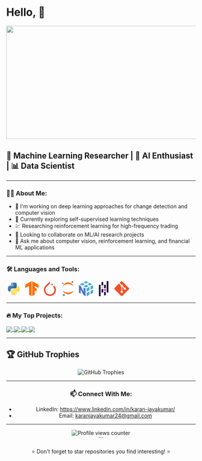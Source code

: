 # Hello, 👋

<div align="center">
  <img src="https://media.giphy.com/media/13HgwGsXF0aiGY/giphy.gif" width="600" height="300"/>
</div>

## 🧠 Machine Learning Researcher | 🤖 AI Enthusiast | 📊 Data Scientist

---

### :technologist: About Me:
- 🔭 I'm working on deep learning approaches for change detection and computer vision
- 🌱 Currently exploring self-supervised learning techniques
- 💹 Researching reinforcement learning for high-frequency trading
- 👯 Looking to collaborate on ML/AI research projects
- 💬 Ask me about computer vision, reinforcement learning, and financial ML applications

---

### :hammer_and_wrench: Languages and Tools:
<div>
  <img src="https://github.com/devicons/devicon/blob/master/icons/python/python-original.svg" title="Python" alt="Python" width="40" height="40"/>&nbsp;
  <img src="https://github.com/devicons/devicon/blob/master/icons/tensorflow/tensorflow-original.svg" title="TensorFlow" alt="TensorFlow" width="40" height="40"/>&nbsp;
  <img src="https://github.com/devicons/devicon/blob/master/icons/pytorch/pytorch-original.svg" title="PyTorch" alt="PyTorch" width="40" height="40"/>&nbsp;
  <img src="https://github.com/devicons/devicon/blob/master/icons/jupyter/jupyter-original.svg" title="Jupyter" alt="Jupyter" width="40" height="40"/>&nbsp;
  <img src="https://github.com/devicons/devicon/blob/master/icons/numpy/numpy-original.svg" title="NumPy" alt="NumPy" width="40" height="40"/>&nbsp;
  <img src="https://github.com/devicons/devicon/blob/master/icons/pandas/pandas-original.svg" title="Pandas" alt="Pandas" width="40" height="40"/>&nbsp;
  <img src="https://github.com/devicons/devicon/blob/master/icons/git/git-original.svg" title="Git" alt="Git" width="40" height="40"/>&nbsp;
</div>

---

### 🔥 My Top Projects:

<a href="https://github.com/Karan-00-11/SSL-Change-Detection">
  <img align="center" src="https://github-readme-stats.vercel.app/api/pin/?username=Karan-00-11&repo=SSL-Change-Detection&theme=radical" />
</a>
<a href="https://github.com/Karan-00-11/HFT-RL">
  <img align="center" src="https://github-readme-stats.vercel.app/api/pin/?username=Karan-00-11&repo=HFT-RL&theme=radical" />
</a>
<a href="https://github.com/Karan-00-11/conser-vision">
  <img align="center" src="https://github-readme-stats.vercel.app/api/pin/?username=Karan-00-11&repo=conser-vision&theme=radical" />
</a>
<a href="https://github.com/Karan-00-11/mfs">
  <img align="center" src="https://github-readme-stats.vercel.app/api/pin/?username=Karan-00-11&repo=mfs&theme=radical" />
</a>

---

## 🏆 GitHub Trophies

<div align="center">

![GitHub Trophies](https://github-profile-trophy.vercel.app/?username=Karan-00-11&theme=radical&no-frame=true&margin-w=15&margin-h=15)

---

### 📫 Connect With Me:
- LinkedIn: https://www.linkedin.com/in/karan-jayakumar/
- Email: karanjayakumar24@gmail.com

---

<div align="center">
  <img src="https://komarev.com/ghpvc/?username=Karan-00-11&style=flat-square&color=blue" alt="Profile views counter"/>
</div>
```

⭐ Don't forget to star repositories you find interesting! ⭐
